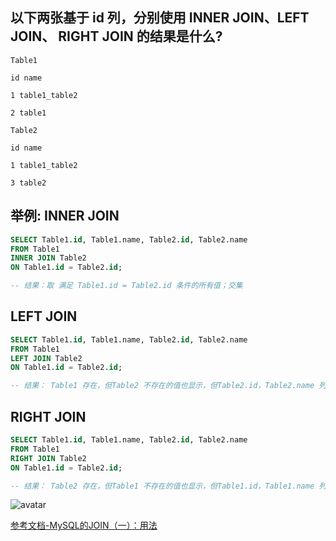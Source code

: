 ## 以下两张基于 id 列，分别使用 INNER JOIN、LEFT JOIN、 RIGHT JOIN 的结果是什么?
```
Table1

id name

1 table1_table2

2 table1

Table2

id name

1 table1_table2

3 table2
```

## 举例: INNER JOIN
```sql
SELECT Table1.id, Table1.name, Table2.id, Table2.name
FROM Table1
INNER JOIN Table2
ON Table1.id = Table2.id;

-- 结果：取 满足 Table1.id = Table2.id 条件的所有值；交集
```

## LEFT JOIN
```sql
SELECT Table1.id, Table1.name, Table2.id, Table2.name
FROM Table1
LEFT JOIN Table2
ON Table1.id = Table2.id;

-- 结果： Table1 存在，但Table2 不存在的值也显示，但Table2.id，Table2.name 列为NULL
```
## RIGHT JOIN
```sql
SELECT Table1.id, Table1.name, Table2.id, Table2.name
FROM Table1
RIGHT JOIN Table2
ON Table1.id = Table2.id;

-- 结果： Table2 存在，但Table1 不存在的值也显示，但Table1.id，Table1.name 列为NULL
```


![avatar](https://images2017.cnblogs.com/blog/1035967/201709/1035967-20170907174926054-907920122.jpg)

[参考文档-MySQL的JOIN（一）：用法](https://www.cnblogs.com/fudashi/p/7491039.html)